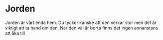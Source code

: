# Jorden

Jorden är vårt enda hem. Du tycker kanske att den verkar stor men det är viktigt
att ta hand om den. När den väl är borta finns det ingen annanstans att åka till
